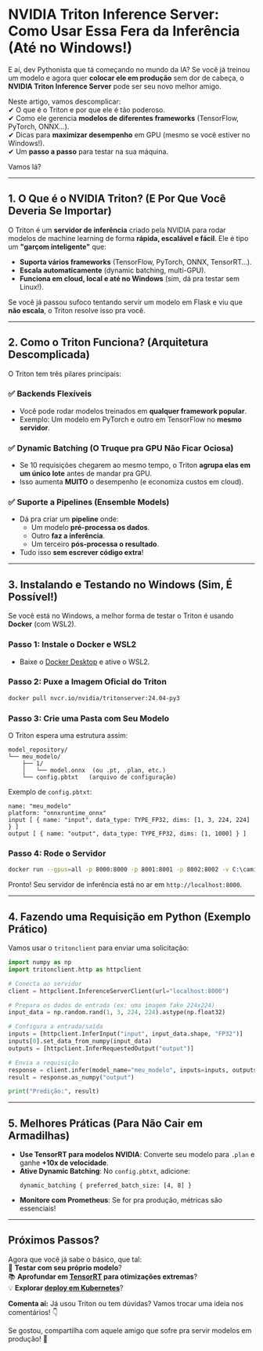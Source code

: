  
# **NVIDIA Triton Inference Server: Como Usar Essa Fera da Inferência (Até no Windows!)**  

E aí, dev Pythonista que tá começando no mundo da IA? Se você já treinou um modelo e agora quer **colocar ele em produção** sem dor de cabeça, o **NVIDIA Triton Inference Server** pode ser seu novo melhor amigo.  

Neste artigo, vamos descomplicar:  
✔ O que é o Triton e por que ele é tão poderoso.  
✔ Como ele gerencia **modelos de diferentes frameworks** (TensorFlow, PyTorch, ONNX…).  
✔ Dicas para **maximizar desempenho** em GPU (mesmo se você estiver no Windows!).  
✔ Um **passo a passo** para testar na sua máquina.  

Vamos lá?  

---  

## **1. O Que é o NVIDIA Triton? (E Por Que Você Deveria Se Importar)**  

O Triton é um **servidor de inferência** criado pela NVIDIA para rodar modelos de machine learning de forma **rápida, escalável e fácil**. Ele é tipo um **"garçom inteligente"** que:  
- **Suporta vários frameworks** (TensorFlow, PyTorch, ONNX, TensorRT…).  
- **Escala automaticamente** (dynamic batching, multi-GPU).  
- **Funciona em cloud, local e até no Windows** (sim, dá pra testar sem Linux!).  

Se você já passou sufoco tentando servir um modelo em Flask e viu que **não escala**, o Triton resolve isso pra você.  

---  

## **2. Como o Triton Funciona? (Arquitetura Descomplicada)**  

O Triton tem três pilares principais:  

### **✅ Backends Flexíveis**  
- Você pode rodar modelos treinados em **qualquer framework popular**.  
- Exemplo: Um modelo em PyTorch e outro em TensorFlow no **mesmo servidor**.  

### **✅ Dynamic Batching (O Truque pra GPU Não Ficar Ociosa)**  
- Se 10 requisições chegarem ao mesmo tempo, o Triton **agrupa elas em um único lote** antes de mandar pra GPU.  
- Isso aumenta **MUITO** o desempenho (e economiza custos em cloud).  

### **✅ Suporte a Pipelines (Ensemble Models)**  
- Dá pra criar um **pipeline** onde:  
  - Um modelo **pré-processa os dados**.  
  - Outro **faz a inferência**.  
  - Um terceiro **pós-processa o resultado**.  
- Tudo isso **sem escrever código extra**!  

---  

## **3. Instalando e Testando no Windows (Sim, É Possível!)**  

Se você está no Windows, a melhor forma de testar o Triton é usando **Docker** (com WSL2).  

### **Passo 1: Instale o Docker e WSL2**  
- Baixe o [Docker Desktop](https://www.docker.com/products/docker-desktop/) e ative o WSL2.  

### **Passo 2: Puxe a Imagem Oficial do Triton**  
```bash
docker pull nvcr.io/nvidia/tritonserver:24.04-py3
```  

### **Passo 3: Crie uma Pasta com Seu Modelo**  
O Triton espera uma estrutura assim:  
```
model_repository/  
└── meu_modelo/  
    ├── 1/  
    │   └── model.onnx  (ou .pt, .plan, etc.)  
    └── config.pbtxt   (arquivo de configuração)  
```  

Exemplo de `config.pbtxt`:  
```plaintext
name: "meu_modelo"  
platform: "onnxruntime_onnx"  
input [ { name: "input", data_type: TYPE_FP32, dims: [1, 3, 224, 224] } ]  
output [ { name: "output", data_type: TYPE_FP32, dims: [1, 1000] } ]  
```  

### **Passo 4: Rode o Servidor**  
```bash
docker run --gpus=all -p 8000:8000 -p 8001:8001 -p 8002:8002 -v C:\caminho\para\model_repository:/models nvcr.io/nvidia/tritonserver:24.04-py3 tritonserver --model-repository=/models
```  

Pronto! Seu servidor de inferência está no ar em `http://localhost:8000`.  

---  

## **4. Fazendo uma Requisição em Python (Exemplo Prático)**  

Vamos usar o `tritonclient` para enviar uma solicitação:  

```python
import numpy as np  
import tritonclient.http as httpclient  

# Conecta ao servidor  
client = httpclient.InferenceServerClient(url="localhost:8000")  

# Prepara os dados de entrada (ex: uma imagem fake 224x224)  
input_data = np.random.rand(1, 3, 224, 224).astype(np.float32)  

# Configura a entrada/saída  
inputs = [httpclient.InferInput("input", input_data.shape, "FP32")]  
inputs[0].set_data_from_numpy(input_data)  
outputs = [httpclient.InferRequestedOutput("output")]  

# Envia a requisição  
response = client.infer(model_name="meu_modelo", inputs=inputs, outputs=outputs)  
result = response.as_numpy("output")  

print("Predição:", result)  
```  

---  

## **5. Melhores Práticas (Para Não Cair em Armadilhas)**  

- **Use TensorRT para modelos NVIDIA**: Converte seu modelo para `.plan` e ganhe **+10x de velocidade**.  
- **Ative Dynamic Batching**: No `config.pbtxt`, adicione:  
  ```plaintext
  dynamic_batching { preferred_batch_size: [4, 8] }  
  ```  
- **Monitore com Prometheus**: Se for pra produção, métricas são essenciais!  

---  

## **Próximos Passos?**  

Agora que você já sabe o básico, que tal:  
🚀 **Testar com seu próprio modelo**?  
📚 **Aprofundar em [TensorRT](https://developer.nvidia.com/tensorrt) para otimizações extremas**?  
💡 **Explorar [deploy em Kubernetes](https://github.com/triton-inference-server/server)**?  

**Comenta aí:** Já usou Triton ou tem dúvidas? Vamos trocar uma ideia nos comentários! 👇  

Se gostou, compartilha com aquele amigo que sofre pra servir modelos em produção! 🚀